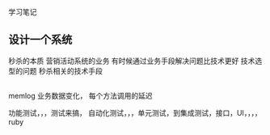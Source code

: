 学习笔记

## 设计一个系统
秒杀的本质
营销活动系统的业务
有时候通过业务手段解决问题比技术更好
技术选型的问题
秒杀相关的技术手段


## 

memlog 业务数据变化， 每个方法调用的延迟

功能测试，，，测试来搞，
自动化测试，，，单元测试，到集成测试，接口，UI，，，，ruby
